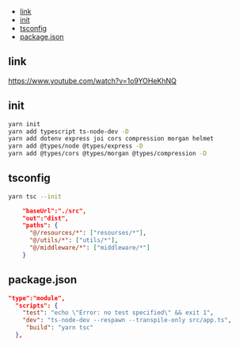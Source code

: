- [link](#link)
- [init](#init)
- [tsconfig](#tsconfig)
- [package.json](#packagejson)

## link

<https://www.youtube.com/watch?v=1o9YOHeKhNQ>

## init

```sh
yarn init
yarn add typescript ts-node-dev -D
yarn add dotenv express joi cors compression morgan helmet
yarn add @types/node @types/express -D
yarn add @types/cors @types/morgan @types/compression -D
```

## tsconfig

```sh
yarn tsc --init
```

```json
    "baseUrl":"./src",
    "out":"dist",
    "paths": {
      "@/resources/*": ["resourses/*"],
      "@/utils/*": ["utils/*"],
      "@/middleware/*": ["middleware/*"]
    }
```

## package.json

```json
"type":"module",
  "scripts": {
    "test": "echo \"Error: no test specified\" && exit 1",
    "dev": "ts-node-dev --respawn --transpile-only src/app.ts",
     "build": "yarn tsc"
  },
```
